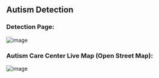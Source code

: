 ## Autism Detection

### Detection Page:   
![image](https://github.com/user-attachments/assets/77d44fcf-804b-4478-a1ad-ba4e48f6412c)


### Autism Care Center Live Map (Open Street Map):   
![image](https://github.com/user-attachments/assets/70d82860-c172-48fe-9f26-4501c778d474)
